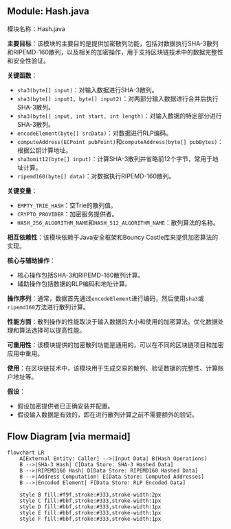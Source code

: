 ## Module: Hash.java
模块名称：Hash.java

**主要目标**：该模块的主要目的是提供加密散列功能，包括对数据执行SHA-3散列和RIPEMD-160散列，以及相关的加密操作，用于支持区块链技术中的数据完整性和安全性验证。

**关键函数**：
- `sha3(byte[] input)`：对输入数据进行SHA-3散列。
- `sha3(byte[] input1, byte[] input2)`：对两部分输入数据进行合并后执行SHA-3散列。
- `sha3(byte[] input, int start, int length)`：对输入数据的特定部分进行SHA-3散列。
- `encodeElement(byte[] srcData)`：对数据进行RLP编码。
- `computeAddress(ECPoint pubPoint)`和`computeAddress(byte[] pubBytes)`：根据公钥计算地址。
- `sha3omit12(byte[] input)`：计算SHA-3散列并省略前12个字节，常用于地址计算。
- `ripemd160(byte[] data)`：对数据执行RIPEMD-160散列。

**关键变量**：
- `EMPTY_TRIE_HASH`：空Trie的散列值。
- `CRYPTO_PROVIDER`：加密服务提供者。
- `HASH_256_ALGORITHM_NAME`和`HASH_512_ALGORITHM_NAME`：散列算法的名称。

**相互依赖性**：该模块依赖于Java安全框架和Bouncy Castle库来提供加密算法的实现。

**核心与辅助操作**：
- 核心操作包括SHA-3和RIPEMD-160散列计算。
- 辅助操作包括数据的RLP编码和地址计算。

**操作序列**：通常，数据首先通过`encodeElement`进行编码，然后使用`sha3`或`ripemd160`方法进行散列计算。

**性能方面**：散列操作的性能取决于输入数据的大小和使用的加密算法。优化数据处理和算法选择可以提高性能。

**可重用性**：该模块提供的加密散列功能是通用的，可以在不同的区块链项目和加密应用中重用。

**使用**：在区块链技术中，该模块用于生成交易的散列、验证数据的完整性、计算账户地址等。

**假设**：
- 假设加密提供者已正确安装并配置。
- 假设输入数据是有效的，即在进行散列计算之前不需要额外的验证。
## Flow Diagram [via mermaid]
```mermaid
flowchart LR
    A[External Entity: Caller] -->|Input Data| B(Hash Operations)
    B -->|SHA-3 Hash| C[Data Store: SHA-3 Hashed Data]
    B -->|RIPEMD160 Hash| D[Data Store: RIPEMD160 Hashed Data]
    B -->|Address Computation| E[Data Store: Computed Addresses]
    B -->|Encoded Element| F[Data Store: RLP Encoded Data]

    style B fill:#f9f,stroke:#333,stroke-width:2px
    style C fill:#bbf,stroke:#333,stroke-width:1px
    style D fill:#bbf,stroke:#333,stroke-width:1px
    style E fill:#bbf,stroke:#333,stroke-width:1px
    style F fill:#bbf,stroke:#333,stroke-width:1px
```
